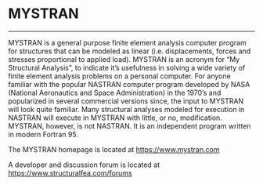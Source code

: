 <h1>MYSTRAN</h1>

<hr>

<p>MYSTRAN is a general purpose finite element analysis computer program for structures that can be modeled as linear (i.e. displacements, forces and stresses proportional to applied load).
MYSTRAN is an acronym for “My Structural Analysis”, to indicate it’s usefulness in solving a wide variety of finite element analysis problems on a personal computer.
For anyone familiar with the popular NASTRAN computer program developed by NASA (National Aeronautics and Space Administration) in the 1970’s and popularized in several commercial versions since, the input to MYSTRAN will look quite familiar.
Many structural analyses modeled for execution in NASTRAN will execute in MYSTRAN with little, or no, modification. MYSTRAN, however, is not NASTRAN.
It is an independent program written in modern Fortran 95.</p>

<p>The MYSTRAN homepage is located at <a href ="https://www.mystran.com">https://www.mystran.com</a></p>

<p>A developer and discussion forum is located at <a href ="https://www.structuralfea.com/forums">https://www.structuralfea.com/forums</a></p>
